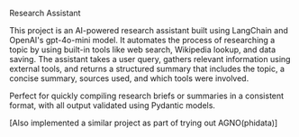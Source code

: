 Research Assistant

This project is an AI-powered research assistant built using LangChain and OpenAI's gpt-4o-mini model. It automates the process of researching a topic by using built-in tools like web search, Wikipedia lookup, and data saving. The assistant takes a user query, gathers relevant information using external tools, and returns a structured summary that includes the topic, a concise summary, sources used, and which tools were involved.

Perfect for quickly compiling research briefs or summaries in a consistent format, with all output validated using Pydantic models.

[Also implemented a similar project as part of trying out AGNO(phidata)]

